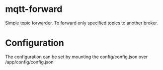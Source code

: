 # mqtt-forward

Simple topic forwarder. To forward only specified topics to another broker.

# Configuration

The configuration can be set by mounting the config/config.json over /app/config/config.json
